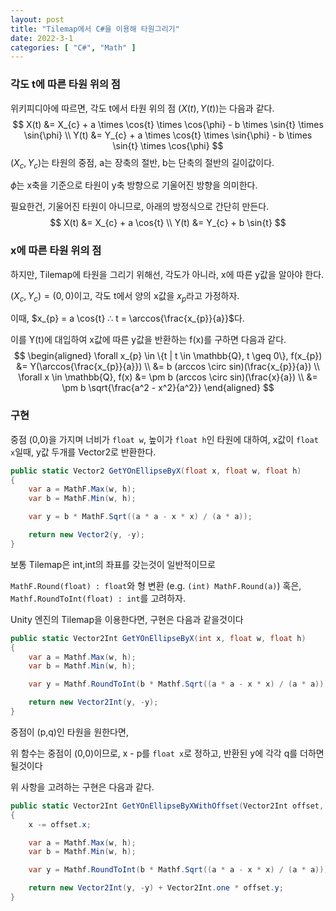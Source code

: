 ```yaml
---
layout: post
title: "Tilemap에서 C#을 이용해 타원그리기"
date: 2022-3-1
categories: [ "C#", "Math" ]
---
```


### 각도 t에 따른 타원 위의 점

위키피디아에 따르면, 각도 t에서 타원 위의 점 $(X(t), Y(t))$는 다음과 같다.
$$
X(t) &= X_{c} + a \times \cos{t} \times \cos{\phi} - b \times \sin{t} \times \sin{\phi} \\
Y(t) &= Y_{c} + a \times \cos{t} \times \sin{\phi} - b \times \sin{t} \times \cos{\phi}
$$
$(X_{c}, Y_{c})$는 타원의 중점, a는 장축의 절반, b는 단축의 절반의 길이값이다.

$\phi$는 x축을 기준으로 타원이 y축 방향으로 기울어진 방향을 의미한다.

필요한건, 기울어진 타원이 아니므로, 아래의 방정식으로 간단히 만든다.
$$
X(t) &= X_{c} + a \cos{t} \\
Y(t) &= Y_{c} + b \sin{t}
$$

### x에 따른 타원 위의 점

하지만, Tilemap에 타원을 그리기 위해선, 각도가 아니라, x에 따른 y값을 알아야 한다.

$(X_{c}, Y_{c}) = (0, 0)$이고, 각도 t에서 양의 x값을 $x_{p}$라고 가정하자.

이때, $x_{p} = a \cos{t} ∴ t = \arccos{\frac{x_{p}}{a}}$다.

이를 Y(t)에 대입하여 x값에 따른 y값을 반환하는 f(x)를 구하면 다음과 같다.
$$
\begin{aligned}
\forall x_{p} \in \{t | t \in \mathbb{Q}, t \geq 0\}, f(x_{p}) &= Y(\arccos{\frac{x_{p}}{a}}) \\
                                                               &= b (arccos \circ sin)(\frac{x_{p}}{a}) \\
                                \forall x \in \mathbb{Q}, f(x) &= \pm b (arccos \circ sin)(\frac{x}{a}) \\
                                                               &= \pm b \sqrt{\frac{a^2 - x^2}{a^2}}
\end{aligned}
$$

### 구현

중점 (0,0)을 가지며 너비가 `float w`, 높이가 `float h`인 타원에 대하여,
x값이 `float x`일때, y값 두개를 Vector2로 반환한다.

```c#
public static Vector2 GetYOnEllipseByX(float x, float w, float h)
{
    var a = MathF.Max(w, h);
    var b = MathF.Min(w, h);

    var y = b * MathF.Sqrt((a * a - x * x) / (a * a));

    return new Vector2(y, -y);
}
```

보통 Tilemap은 int,int의 좌표를 갖는것이 일반적이므로

`MathF.Round(float) : float`와 형 변환 (e.g. `(int) MathF.Round(a)`) 혹은, 
`Mathf.RoundToInt(float) : int`를 고려하자.

Unity 엔진의 Tilemap을 이용한다면, 구현은 다음과 같을것이다
```c#
public static Vector2Int GetYOnEllipseByX(int x, float w, float h)
{
    var a = Mathf.Max(w, h);
    var b = Mathf.Min(w, h);

    var y = Mathf.RoundToInt(b * Mathf.Sqrt((a * a - x * x) / (a * a)));

    return new Vector2Int(y, -y);
}
```

중점이 (p,q)인 타원을 원한다면,

위 함수는 중점이 (0,0)이므로, 
x - p를 `float x`로 정하고, 
반환된 y에 각각 q를 더하면 될것이다

위 사항을 고려하는 구현은 다음과 같다.

```c#
public static Vector2Int GetYOnEllipseByXWithOffset(Vector2Int offset, int x, float w, float h)
{
    x -= offset.x;

    var a = Mathf.Max(w, h);
    var b = Mathf.Min(w, h);

    var y = Mathf.RoundToInt(b * Mathf.Sqrt((a * a - x * x) / (a * a)));

    return new Vector2Int(y, -y) + Vector2Int.one * offset.y;
}
```